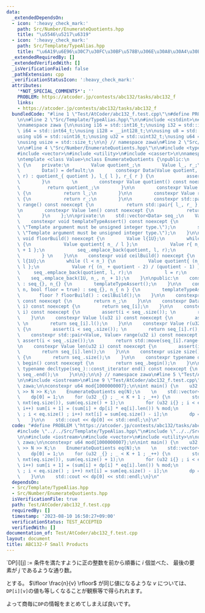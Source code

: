 ```yaml
---
data:
  _extendedDependsOn:
  - icon: ':heavy_check_mark:'
    path: Src/Number/EnumerateQuotients.hpp
    title: "\u5546\u5217\u6319"
  - icon: ':heavy_check_mark:'
    path: Src/Template/TypeAlias.hpp
    title: "\u6A19\u6E96\u30C7\u30FC\u30BF\u578B\u306E\u30A8\u30A4\u30EA\u30A2\u30B9"
  _extendedRequiredBy: []
  _extendedVerifiedWith: []
  _isVerificationFailed: false
  _pathExtension: cpp
  _verificationStatusIcon: ':heavy_check_mark:'
  attributes:
    '*NOT_SPECIAL_COMMENTS*': ''
    PROBLEM: https://atcoder.jp/contests/abc132/tasks/abc132_f
    links:
    - https://atcoder.jp/contests/abc132/tasks/abc132_f
  bundledCode: "#line 1 \"Test/AtCoder/abc132_f.test.cpp\"\n#define PROBLEM \"https://atcoder.jp/contests/abc132/tasks/abc132_f\"\
    \n\n#line 2 \"Src/Template/TypeAlias.hpp\"\n\n#include <cstdint>\n#include <cstddef>\n\
    \nnamespace zawa {\n\nusing i16 = std::int16_t;\nusing i32 = std::int32_t;\nusing\
    \ i64 = std::int64_t;\nusing i128 = __int128_t;\n\nusing u8 = std::uint8_t;\n\
    using u16 = std::uint16_t;\nusing u32 = std::uint32_t;\nusing u64 = std::uint64_t;\n\
    \nusing usize = std::size_t;\n\n} // namespace zawa\n#line 2 \"Src/Number/EnumerateQuotients.hpp\"\
    \n\n#line 4 \"Src/Number/EnumerateQuotients.hpp\"\n\n#include <type_traits>\n\
    #include <vector>\n#include <utility>\n#include <cassert>\n\nnamespace zawa {\n\
    \ntemplate <class Value>\nclass EnumerateQuotients {\npublic:\n    class Data\
    \ {\n    private:\n        Value quotient_;\n        Value l_, r_;\n    public:\n\
    \        Data() = default;\n        constexpr Data(Value quotient, Value l, Value\
    \ r) : quotient_{ quotient }, l_{ l }, r_{ r } {\n            assert(l < r);\n\
    \        }\n        \n        constexpr Value quotient() const noexcept {\n  \
    \          return quotient_;\n        }\n\n        constexpr Value l() const noexcept\
    \ {\n            return l_;\n        }\n\n        constexpr Value r() const noexcept\
    \ {\n            return r_;\n        }\n\n        constexpr std::pair<Value, Value>\
    \ range() const noexcept {\n            return std::pair{ l_, r_ };\n        }\n\
    \n        constexpr Value len() const noexcept {\n            return r_ - l_;\n\
    \        }\n    };\n\nprivate:\n    std::vector<Data> seq_;\n    Value n_;\n\n\
    \    constexpr void templateTypeAssert() const noexcept {\n        static_assert(std::is_integral_v<Value>,\
    \ \"Template argument must be unsigned integer type.\");\n        static_assert(std::is_unsigned_v<Value>,\
    \ \"Template argument must be unsigned integer type.\");\n    }\n\n    constexpr\
    \ void floorBuild() noexcept {\n        Value l{1U};\n        while (l <= n_)\
    \ {\n            Value quotient{ n_ / l };\n            Value r{ n_ / quotient\
    \ + 1 };\n            seq_.emplace_back(quotient, l, r);\n            l = r;\n\
    \        } \n    }\n\n    constexpr void ceilBuild() noexcept {\n        Value\
    \ l{1U};\n        while (l < n_) {\n            Value quotient{ (n_ + l - 1) /\
    \ l };\n            Value r{ (n_ + quotient - 2) / (quotient - 1) };\n       \
    \     seq_.emplace_back(quotient, l, r);\n            l = r;\n        }\n    \
    \    seq_.emplace_back(1U, n_, n_ + 1);\n    }\n\npublic:\n    constexpr EnumerateQuotients()\
    \ : seq_{}, n_{} {\n        templateTypeAssert();\n    }\n\n    constexpr EnumerateQuotients(Value\
    \ n, bool floor = true) : seq_{}, n_{ n } {\n        templateTypeAssert();\n \
    \       floor ? floorBuild() : ceilBuild();\n    }\n\n    constexpr Value n()\
    \ const noexcept {\n        return n_;\n    }\n\n    constexpr Data operator[](u32\
    \ i) const noexcept {\n        return seq_[i];\n    }\n\n    constexpr Value quotient(u32\
    \ i) const noexcept {\n        assert(i < seq_.size()); \n        return seq_[i].quotient();\n\
    \    }\n\n    constexpr Value l(u32 i) const noexcept {\n        assert(i < seq_.size());\
    \ \n        return seq_[i].l();\n    }\n\n    constexpr Value r(u32 i) const noexcept\
    \ {\n        assert(i < seq_.size()); \n        return seq_[i].r();\n    }\n\n\
    \    constexpr std::pair<Value, Value> range(u32 i) const noexcept {\n       \
    \ assert(i < seq_.size());\n        return std::move(seq_[i].range());\n    }\n\
    \n    constexpr Value len(u32 i) const noexcept {\n        assert(i < seq_.size());\n\
    \        return seq_[i].len();\n    }\n\n    constexpr usize size() const noexcept\
    \ {\n        return seq_.size();\n    }\n\n    constexpr typename decltype(seq_)::const_iterator\
    \ begin() const noexcept {\n        return seq_.begin();\n    }\n\n    constexpr\
    \ typename decltype(seq_)::const_iterator end() const noexcept {\n        return\
    \ seq_.end();\n    }\n\n};\n\n} // namespace zawa\n#line 5 \"Test/AtCoder/abc132_f.test.cpp\"\
    \n\n#include <iostream>\n#line 9 \"Test/AtCoder/abc132_f.test.cpp\"\n\nusing namespace\
    \ zawa;\n\nconstexpr u64 mod{1000000007};\n\nint main() {\n    u32 N, K; std::cin\
    \ >> N >> K;\n    EnumerateQuotients eq(N);\n    \n    std::vector<u64> dp(eq.size());\n\
    \    dp[0] = 1;\n    for (u32 _{} ; _ < K + 1 ; _++) {\n        std::vector<u64>\
    \ nxt(eq.size()), sum(eq.size() + 1);\n        for (u32 i{} ; i < eq.size() ;\
    \ i++) sum[i + 1] = (sum[i] + dp[i] * eq[i].len()) % mod;\n        for (u32 i{}\
    \ ; i < eq.size() ; i++) nxt[i] = sum[eq.size() - i];\n        dp = std::move(nxt);\n\
    \    }\n\n    std::cout << dp[0] << std::endl;\n}\n"
  code: "#define PROBLEM \"https://atcoder.jp/contests/abc132/tasks/abc132_f\"\n\n\
    #include \"../../Src/Template/TypeAlias.hpp\"\n#include \"../../Src/Number/EnumerateQuotients.hpp\"\
    \n\n#include <iostream>\n#include <vector>\n#include <utility>\n\nusing namespace\
    \ zawa;\n\nconstexpr u64 mod{1000000007};\n\nint main() {\n    u32 N, K; std::cin\
    \ >> N >> K;\n    EnumerateQuotients eq(N);\n    \n    std::vector<u64> dp(eq.size());\n\
    \    dp[0] = 1;\n    for (u32 _{} ; _ < K + 1 ; _++) {\n        std::vector<u64>\
    \ nxt(eq.size()), sum(eq.size() + 1);\n        for (u32 i{} ; i < eq.size() ;\
    \ i++) sum[i + 1] = (sum[i] + dp[i] * eq[i].len()) % mod;\n        for (u32 i{}\
    \ ; i < eq.size() ; i++) nxt[i] = sum[eq.size() - i];\n        dp = std::move(nxt);\n\
    \    }\n\n    std::cout << dp[0] << std::endl;\n}\n"
  dependsOn:
  - Src/Template/TypeAlias.hpp
  - Src/Number/EnumerateQuotients.hpp
  isVerificationFile: true
  path: Test/AtCoder/abc132_f.test.cpp
  requiredBy: []
  timestamp: '2023-08-10 16:50:27+09:00'
  verificationStatus: TEST_ACCEPTED
  verifiedWith: []
documentation_of: Test/AtCoder/abc132_f.test.cpp
layout: document
title: ABC132-F Small Products
---
```


`DP[i][j] := 条件を満たすように正の整数を前から順番に $i$ 個並べた、 最後の要素が $j$ であるような通り数。

とする。 $\lfloor \frac{n}{v} \rfloor$ が同じ値になるような $v$ については、 `DP[i][v]`の値も等しくなることが観察等で得られれます。

よって商毎に`DP`の情報をまとめてしまえば良いです。
